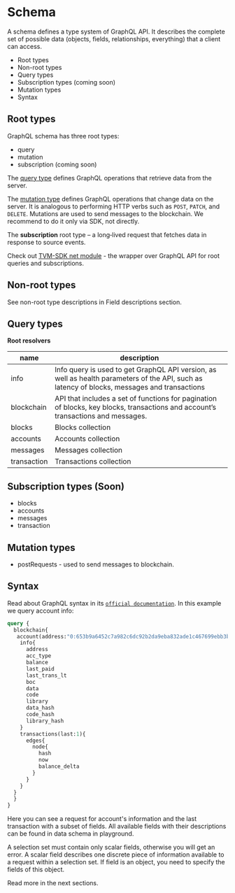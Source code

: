 # Schema

A schema defines a type system of GraphQL API. It describes the complete set of possible data (objects, fields, relationships, everything) that a client can access.

* Root types
* Non-root types
* Query types
* Subscription types (coming soon)
* Mutation types
* Syntax

## Root types

GraphQL schema has three root types:

* query
* mutation
* subscription  (coming soon)

The [query type](https://graphql.github.io/graphql-spec/June2018/#sec-Type-System) defines GraphQL operations that retrieve data from the server.

The [mutation type](https://graphql.github.io/graphql-spec/June2018/#sec-Type-System) defines GraphQL operations that change data on the server. It is analogous to performing HTTP verbs such as `POST`, `PATCH`, and `DELETE`. Mutations are used to send messages to the blockchain. We recommend to do it only via SDK, not directly.

The **subscription** root type – a long‐lived request that fetches data in response to source events.

Check out [TVM-SDK net module](../reference/types-and-methods/mod_net.md) - the wrapper over GraphQL API for root queries and subscriptions.

## Non-root types

See non-root type descriptions in Field descriptions section.

## Query types

**Root resolvers**

| name        | description                                                                                                                                  |
| ----------- | -------------------------------------------------------------------------------------------------------------------------------------------- |
| info        | Info query is used to get GraphQL API version, as well as health parameters of the API, such as latency of blocks, messages and transactions |
| blockchain  | API that includes a set of functions for pagination of blocks, key blocks, transactions and account’s transactions and messages.             |
| blocks      | Blocks collection                                                                                                                            |
| accounts    | Accounts collection                                                                                                                          |
| messages    | Messages collection                                                                                                                          |
| transaction | Transactions collection                                                                                                                      |

## Subscription types (Soon)

* blocks
* accounts
* messages
* transaction

## Mutation types

* postRequests - used to send messages to blockchain.

## Syntax

Read about GraphQL syntax in its [`official documentation`](https://graphql.org/). In this example we query account info:

```graphql
query {
  blockchain{
   account(address:"0:653b9a6452c7a982c6dc92b2da9eba832ade1c467699ebb3b43dca6d77b780dd"){
    info{
      address
      acc_type
      balance
      last_paid
      last_trans_lt
      boc
      data
      code
      library
      data_hash
      code_hash
      library_hash
    }
    transactions(last:1){
      edges{
        node{
          hash
          now
          balance_delta
        }
      }
    }
  }
  }
}
```

Here you can see a request for account's information and the last transaction with a subset of fields. All available fields with their descriptions can be found in data schema in playground.

A selection set must contain only scalar fields, otherwise you will get an error. A scalar field describes one discrete piece of information available to a request within a selection set. If field is an object, you need to specify the fields of this object.

Read more in the next sections.
